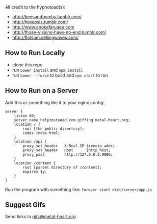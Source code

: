 All credit to the hypnotoad(s):
* http://beesandbombs.tumblr.com/
* http://hexeosis.tumblr.com/
* http://www.anokafaruqee.com
* http://those-visions-have-no-end.tumblr.com/
* http://flotsam.sellingwaves.com/

## How to Run Locally
* clone this repo
* run `bower install` and `npm install`
* run `bower --force` to build and `npm start` to run

## How to Run on a Server
Add this or something like it to your nginx config:
```
server {
    listen 80;
    server_name helpimstoned.com giffing.metal-heart.org;
    location / {
        root [the public directory];
        index index.html;
    }
    location /api {
        proxy_set_header   X-Real-IP $remote_addr;
        proxy_set_header   Host      $http_host;
        proxy_pass         http://127.0.0.1:9000;
    }
    location /content {
        root [parent directory of /content];
        expires 1y;
    }
}
```

Run the program with something like:
`forever start dist/server/app.js`

## Suggest Gifs
Send links to gifs@metal-heart.org
